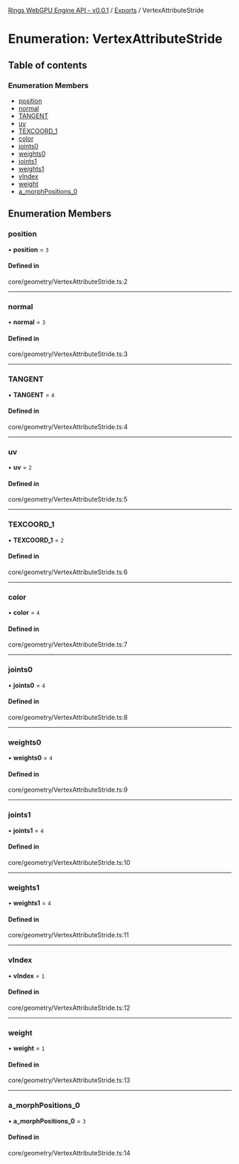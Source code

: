 [Rings WebGPU Engine API - v0.0.1](../README.md) / [Exports](../modules.md) / VertexAttributeStride

# Enumeration: VertexAttributeStride

## Table of contents

### Enumeration Members

- [position](VertexAttributeStride.md#position)
- [normal](VertexAttributeStride.md#normal)
- [TANGENT](VertexAttributeStride.md#tangent)
- [uv](VertexAttributeStride.md#uv)
- [TEXCOORD\_1](VertexAttributeStride.md#texcoord_1)
- [color](VertexAttributeStride.md#color)
- [joints0](VertexAttributeStride.md#joints0)
- [weights0](VertexAttributeStride.md#weights0)
- [joints1](VertexAttributeStride.md#joints1)
- [weights1](VertexAttributeStride.md#weights1)
- [vIndex](VertexAttributeStride.md#vindex)
- [weight](VertexAttributeStride.md#weight)
- [a\_morphPositions\_0](VertexAttributeStride.md#a_morphpositions_0)

## Enumeration Members

### position

• **position** = ``3``

#### Defined in

core/geometry/VertexAttributeStride.ts:2

___

### normal

• **normal** = ``3``

#### Defined in

core/geometry/VertexAttributeStride.ts:3

___

### TANGENT

• **TANGENT** = ``4``

#### Defined in

core/geometry/VertexAttributeStride.ts:4

___

### uv

• **uv** = ``2``

#### Defined in

core/geometry/VertexAttributeStride.ts:5

___

### TEXCOORD\_1

• **TEXCOORD\_1** = ``2``

#### Defined in

core/geometry/VertexAttributeStride.ts:6

___

### color

• **color** = ``4``

#### Defined in

core/geometry/VertexAttributeStride.ts:7

___

### joints0

• **joints0** = ``4``

#### Defined in

core/geometry/VertexAttributeStride.ts:8

___

### weights0

• **weights0** = ``4``

#### Defined in

core/geometry/VertexAttributeStride.ts:9

___

### joints1

• **joints1** = ``4``

#### Defined in

core/geometry/VertexAttributeStride.ts:10

___

### weights1

• **weights1** = ``4``

#### Defined in

core/geometry/VertexAttributeStride.ts:11

___

### vIndex

• **vIndex** = ``1``

#### Defined in

core/geometry/VertexAttributeStride.ts:12

___

### weight

• **weight** = ``1``

#### Defined in

core/geometry/VertexAttributeStride.ts:13

___

### a\_morphPositions\_0

• **a\_morphPositions\_0** = ``3``

#### Defined in

core/geometry/VertexAttributeStride.ts:14
